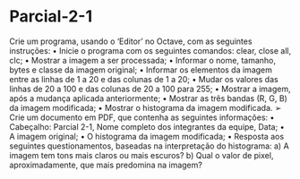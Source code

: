 # Parcial-2-1

Crie um programa, usando o ‘Editor’ no Octave, com as seguintes instruções:
• Inicie o programa com os seguintes comandos: clear, close all, clc;
• Mostrar a imagem a ser processada;
• Informar o nome, tamanho, bytes e classe da imagem original;
• Informar os elementos da imagem entre as linhas de 1 a 20 e das colunas de 
1 a 20;
• Mudar os valores das linhas de 20 a 100 e das colunas de 20 a 100 para 255;
• Mostrar a imagem, após a mudança aplicada anteriormente;
• Mostrar as três bandas (R, G, B) da imagem modificada;
• Mostrar o histograma da imagem modificada.
➢ Crie um documento em PDF, que contenha as seguintes informações:
• Cabeçalho: Parcial 2-1, Nome completo dos integrantes da equipe, Data;
• A imagem original;
• O histograma da imagem modificada;
• Resposta aos seguintes questionamentos, baseadas na interpretação do 
histograma:
a) A imagem tem tons mais claros ou mais escuros?
b) Qual o valor de pixel, aproximadamente, que mais predomina na imagem?
